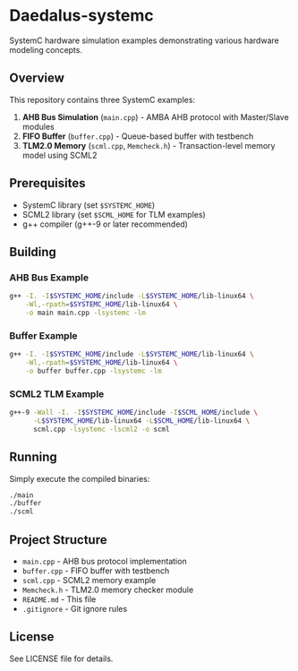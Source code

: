 # Daedalus-systemc

SystemC hardware simulation examples demonstrating various hardware modeling concepts.

## Overview

This repository contains three SystemC examples:

1. **AHB Bus Simulation** (`main.cpp`) - AMBA AHB protocol with Master/Slave modules
2. **FIFO Buffer** (`buffer.cpp`) - Queue-based buffer with testbench
3. **TLM2.0 Memory** (`scml.cpp`, `Memcheck.h`) - Transaction-level memory model using SCML2

## Prerequisites

- SystemC library (set `$SYSTEMC_HOME`)
- SCML2 library (set `$SCML_HOME` for TLM examples)
- g++ compiler (g++-9 or later recommended)

## Building

### AHB Bus Example
```bash
g++ -I. -I$SYSTEMC_HOME/include -L$SYSTEMC_HOME/lib-linux64 \
    -Wl,-rpath=$SYSTEMC_HOME/lib-linux64 \
    -o main main.cpp -lsystemc -lm
```

### Buffer Example
```bash
g++ -I. -I$SYSTEMC_HOME/include -L$SYSTEMC_HOME/lib-linux64 \
    -Wl,-rpath=$SYSTEMC_HOME/lib-linux64 \
    -o buffer buffer.cpp -lsystemc -lm
```

### SCML2 TLM Example
```bash
g++-9 -Wall -I. -I$SYSTEMC_HOME/include -I$SCML_HOME/include \
      -L$SYSTEMC_HOME/lib-linux64 -L$SCML_HOME/lib-linux64 \
      scml.cpp -lsystemc -lscml2 -o scml
```

## Running

Simply execute the compiled binaries:
```bash
./main
./buffer
./scml
```

## Project Structure

- `main.cpp` - AHB bus protocol implementation
- `buffer.cpp` - FIFO buffer with testbench
- `scml.cpp` - SCML2 memory example
- `Memcheck.h` - TLM2.0 memory checker module
- `README.md` - This file
- `.gitignore` - Git ignore rules

## License

See LICENSE file for details.
